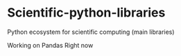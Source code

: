# Scientific-python-libraries
Python ecosystem for scientific computing (main libraries)

Working on Pandas Right now
